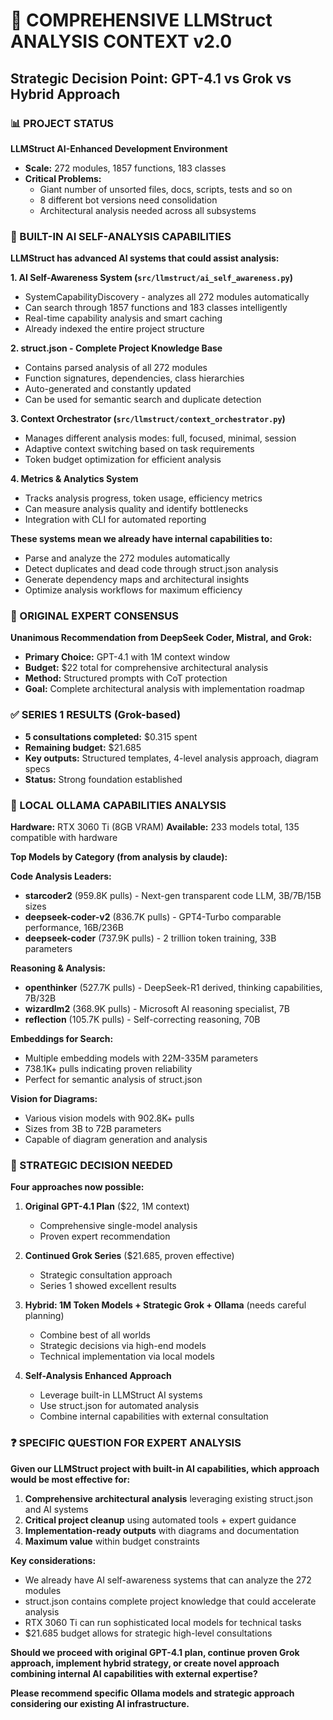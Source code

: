 # 🧠 COMPREHENSIVE LLMStruct ANALYSIS CONTEXT v2.0
## Strategic Decision Point: GPT-4.1 vs Grok vs Hybrid Approach

### 📊 PROJECT STATUS
**LLMStruct AI-Enhanced Development Environment**
- **Scale:** 272 modules, 1857 functions, 183 classes
- **Critical Problems:** 
  - Giant number of unsorted files, docs, scripts, tests and so on
  - 8 different bot versions need consolidation
  - Architectural analysis needed across all subsystems

### 🤖 BUILT-IN AI SELF-ANALYSIS CAPABILITIES
**LLMStruct has advanced AI systems that could assist analysis:**

**1. AI Self-Awareness System (`src/llmstruct/ai_self_awareness.py`)**
- SystemCapabilityDiscovery - analyzes all 272 modules automatically
- Can search through 1857 functions and 183 classes intelligently
- Real-time capability analysis and smart caching
- Already indexed the entire project structure

**2. struct.json - Complete Project Knowledge Base**
- Contains parsed analysis of all 272 modules
- Function signatures, dependencies, class hierarchies
- Auto-generated and constantly updated
- Can be used for semantic search and duplicate detection

**3. Context Orchestrator (`src/llmstruct/context_orchestrator.py`)**
- Manages different analysis modes: full, focused, minimal, session
- Adaptive context switching based on task requirements
- Token budget optimization for efficient analysis

**4. Metrics & Analytics System**
- Tracks analysis progress, token usage, efficiency metrics
- Can measure analysis quality and identify bottlenecks
- Integration with CLI for automated reporting

**These systems mean we already have internal capabilities to:**
- Parse and analyze the 272 modules automatically
- Detect duplicates and dead code through struct.json analysis
- Generate dependency maps and architectural insights
- Optimize analysis workflows for maximum efficiency

### 🎯 ORIGINAL EXPERT CONSENSUS
**Unanimous Recommendation from DeepSeek Coder, Mistral, and Grok:**
- **Primary Choice:** GPT-4.1 with 1M context window
- **Budget:** $22 total for comprehensive architectural analysis
- **Method:** Structured prompts with CoT protection
- **Goal:** Complete architectural analysis with implementation roadmap

### ✅ SERIES 1 RESULTS (Grok-based)
- **5 consultations completed:** $0.315 spent
- **Remaining budget:** $21.685
- **Key outputs:** Structured templates, 4-level analysis approach, diagram specs
- **Status:** Strong foundation established

### 🤖 LOCAL OLLAMA CAPABILITIES ANALYSIS
**Hardware:** RTX 3060 Ti (8GB VRAM)
**Available:** 233 models total, 135 compatible with hardware

**Top Models by Category (from analysis by claude):**

**Code Analysis Leaders:**
- **starcoder2** (959.8K pulls) - Next-gen transparent code LLM, 3B/7B/15B sizes
- **deepseek-coder-v2** (836.7K pulls) - GPT4-Turbo comparable performance, 16B/236B
- **deepseek-coder** (737.9K pulls) - 2 trillion token training, 33B parameters

**Reasoning & Analysis:**
- **openthinker** (527.7K pulls) - DeepSeek-R1 derived, thinking capabilities, 7B/32B
- **wizardlm2** (368.9K pulls) - Microsoft AI reasoning specialist, 7B
- **reflection** (105.7K pulls) - Self-correcting reasoning, 70B

**Embeddings for Search:**
- Multiple embedding models with 22M-335M parameters
- 738.1K+ pulls indicating proven reliability
- Perfect for semantic analysis of struct.json

**Vision for Diagrams:**
- Various vision models with 902.8K+ pulls
- Sizes from 3B to 72B parameters
- Capable of diagram generation and analysis

### 🤔 STRATEGIC DECISION NEEDED
**Four approaches now possible:**

1. **Original GPT-4.1 Plan** ($22, 1M context)
   - Comprehensive single-model analysis
   - Proven expert recommendation

2. **Continued Grok Series** ($21.685, proven effective)
   - Strategic consultation approach
   - Series 1 showed excellent results

3. **Hybrid: 1M Token Models + Strategic Grok + Ollama** (needs careful planning)
   - Combine best of all worlds
   - Strategic decisions via high-end models
   - Technical implementation via local models

4. **Self-Analysis Enhanced Approach**
   - Leverage built-in LLMStruct AI systems
   - Use struct.json for automated analysis
   - Combine internal capabilities with external consultation

### ❓ SPECIFIC QUESTION FOR EXPERT ANALYSIS
**Given our LLMStruct project with built-in AI capabilities, which approach would be most effective for:**

1. **Comprehensive architectural analysis** leveraging existing struct.json and AI systems
2. **Critical project cleanup** using automated tools + expert guidance
3. **Implementation-ready outputs** with diagrams and documentation
4. **Maximum value** within budget constraints

**Key considerations:**
- We already have AI self-awareness systems that can analyze the 272 modules
- struct.json contains complete project knowledge that could accelerate analysis
- RTX 3060 Ti can run sophisticated local models for technical tasks
- $21.685 budget allows for strategic high-level consultations

**Should we proceed with original GPT-4.1 plan, continue proven Grok approach, implement hybrid strategy, or create novel approach combining internal AI capabilities with external expertise?**

**Please recommend specific Ollama models and strategic approach considering our existing AI infrastructure.** 